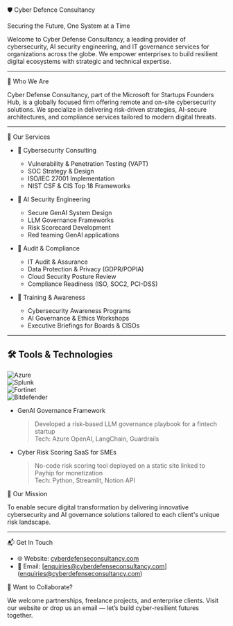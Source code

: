 🛡️ Cyber Defence Consultancy

Securing the Future, One System at a Time

Welcome to Cyber Defense Consultancy, a leading provider of cybersecurity, AI security engineering, and IT governance services for organizations across the globe. We empower enterprises to build resilient digital ecosystems with strategic and technical expertise.

---

🚀 Who We Are

Cyber Defense Consultancy, part of the Microsoft for Startups Founders Hub, is a globally focused firm offering remote and on-site cybersecurity solutions. We specialize in delivering risk-driven strategies, AI-secure architectures, and compliance services tailored to modern digital threats.

---

🧰 Our Services

- 🔐 Cybersecurity Consulting
  - Vulnerability & Penetration Testing (VAPT)
  - SOC Strategy & Design
  - ISO/IEC 27001 Implementation
  - NIST CSF & CIS Top 18 Frameworks

- 🤖 AI Security Engineering
  - Secure GenAI System Design
  - LLM Governance Frameworks
  - Risk Scorecard Development
  - Red teaming GenAI applications

- 🧾 Audit & Compliance
  - IT Audit & Assurance
  - Data Protection & Privacy (GDPR/POPIA)
  - Cloud Security Posture Review
  - Compliance Readiness (ISO, SOC2, PCI-DSS)

- 🧠 Training & Awareness
  - Cybersecurity Awareness Programs
  - AI Governance & Ethics Workshops
  - Executive Briefings for Boards & CISOs

---

## 🛠️ Tools & Technologies

![Azure](https://img.shields.io/badge/Azure-Security-blue)    
![Splunk](https://img.shields.io/badge/Splunk-SIEM-orange)  
![Fortinet](https://img.shields.io/badge/Fortinet-Partner-red)  
![Bitdefender](https://img.shields.io/badge/Bitdefender-MSP-lightgrey)

- GenAI Governance Framework  
  > Developed a risk-based LLM governance playbook for a fintech startup  
  > Tech: Azure OpenAI, LangChain, Guardrails

- Cyber Risk Scoring SaaS for SMEs  
  > No-code risk scoring tool deployed on a static site linked to Payhip for monetization  
  > Tech: Python, Streamlit, Notion API

🧭 Our Mission

To enable secure digital transformation by delivering innovative cybersecurity and AI governance solutions tailored to each client's unique risk landscape.

---
📬 Get In Touch

- 🌐 Website: [cyberdefenseconsultancy.com](https://cyberdefenseconsultancy.com)  
- 📧 Email: [enquiries@cyberdefenseconsultancy.com] (enquiries@cyberdefenseconsultancy.com)  

🧭 Want to Collaborate?

We welcome partnerships, freelance projects, and enterprise clients. Visit our website or drop us an email — let’s build cyber-resilient futures together.



